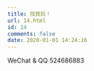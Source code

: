 ```yaml
---
title: 找我玩！
url: 14.html
id: 14
comments: false
date: 2020-01-01 14:24:16
---
```


WeChat & QQ 524686883